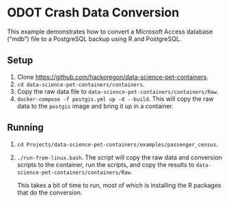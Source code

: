 ODOT Crash Data Conversion
================

This example demonstrates how to convert a Microsoft Access database
(“mdb”) file to a PostgreSQL backup using R and PostgreSQL.

## Setup

1.  Clone <https://github.com/hackoregon/data-science-pet-containers>.
2.  `cd data-science-pet-containers/containers`.
3.  Copy the raw data file to
    `data-science-pet-containers/containers/Raw`.
4.  `docker-compose -f postgis.yml up -d --build`. This will copy the
    raw data to the `postgis` image and bring it up in a container.

## Running

1.  `cd Projects/data-science-pet-containers/examples/passenger_census`.

2.  `./run-from-linux.bash`. The script will copy the raw data and
    conversion scripts to the container, run the scripts, and copy the
    results to `data-science-pet-containers/containers/Raw`.
    
    This takes a bit of time to run, most of which is installing the R
    packages that do the conversion.
